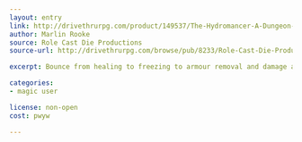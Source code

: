 ```yaml
---
layout: entry
link: http://drivethrurpg.com/product/149537/The-Hydromancer-A-Dungeon-World-Playbook
author: Marlin Rooke
source: Role Cast Die Productions
source-url: http://drivethrurpg.com/browse/pub/8233/Role-Cast-Die-Productions

excerpt: Bounce from healing to freezing to armour removal and damage as you blend the different states of water to stack effects with a greater emphasis on passive spellcasting making you a valuable team player.

categories:
- magic user

license: non-open
cost: pwyw

---
```

